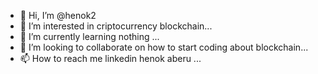 - 👋 Hi, I’m @henok2
- 👀 I’m interested in criptocurrency blockchain...
- 🌱 I’m currently learning nothing ...
- 💞️ I’m looking to collaborate on how to start coding about blockchain...
- 📫 How to reach me linkedin henok aberu ...

<!---
henok2/henok2 is a ✨ special ✨ repository because its `README.md` (this file) appears on your GitHub profile.
You can click the Preview link to take a look at your changes.
--->
